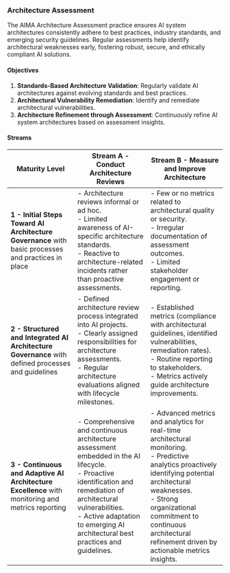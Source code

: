 ### Architecture Assessment

The AIMA Architecture Assessment practice ensures AI system architectures consistently adhere to best practices, industry standards, and emerging security guidelines. Regular assessments help identify architectural weaknesses early, fostering robust, secure, and ethically compliant AI solutions.

#### Objectives

1. **Standards-Based Architecture Validation**: Regularly validate AI architectures against evolving standards and best practices.
2. **Architectural Vulnerability Remediation**: Identify and remediate architectural vulnerabilities.
3. **Architecture Refinement through Assessment**: Continuously refine AI system architectures based on assessment insights.


#### Streams
| Maturity Level | Stream A - Conduct Architecture Reviews | Stream B - Measure and Improve Architecture |
|----------------|---------------------------------------|-------------------------------------------|
| **1 - Initial Steps Toward AI Architecture Governance** with basic processes and practices in place | - Architecture reviews informal or ad hoc.<br>- Limited awareness of AI-specific architecture standards.<br>- Reactive to architecture-related incidents rather than proactive assessments. | - Few or no metrics related to architectural quality or security.<br>- Irregular documentation of assessment outcomes.<br>- Limited stakeholder engagement or reporting. |
| **2 - Structured and Integrated AI Architecture Governance** with defined processes and guidelines | - Defined architecture review process integrated into AI projects.<br>- Clearly assigned responsibilities for architecture assessments.<br>- Regular architecture evaluations aligned with lifecycle milestones. | - Established metrics (compliance with architectural guidelines, identified vulnerabilities, remediation rates).<br>- Routine reporting to stakeholders.<br>- Metrics actively guide architecture improvements. |
| **3 - Continuous and Adaptive AI Architecture Excellence** with monitoring and metrics reporting | - Comprehensive and continuous architecture assessment embedded in the AI lifecycle.<br>- Proactive identification and remediation of architectural vulnerabilities.<br>- Active adaptation to emerging AI architectural best practices and guidelines. | - Advanced metrics and analytics for real-time architectural monitoring.<br>- Predictive analytics proactively identifying potential architectural weaknesses.<br>- Strong organizational commitment to continuous architectural refinement driven by actionable metrics insights. |
